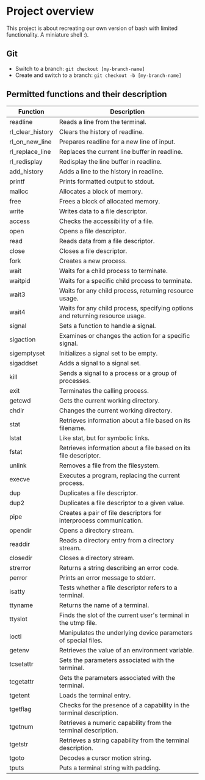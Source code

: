 # Project overview
This project is about recreating our own version of bash with limited functionality.
A miniature shell :).

## Git 

- Switch to a branch: ```git checkout [my-branch-name]```
- Create and switch to a branch: ```git checkout -b [my-branch-name]```

## Permitted functions and their description

| Function        | Description                                                                 |
|-----------------|-----------------------------------------------------------------------------|
| readline        | Reads a line from the terminal.                                             |
| rl_clear_history| Clears the history of readline.                                             |
| rl_on_new_line  | Prepares readline for a new line of input.                                  |
| rl_replace_line | Replaces the current line buffer in readline.                               |
| rl_redisplay    | Redisplay the line buffer in readline.                                      |
| add_history     | Adds a line to the history in readline.                                     |
| printf          | Prints formatted output to stdout.                                          |
| malloc          | Allocates a block of memory.                                                |
| free            | Frees a block of allocated memory.                                          |
| write           | Writes data to a file descriptor.                                           |
| access          | Checks the accessibility of a file.                                         |
| open            | Opens a file descriptor.                                                    |
| read            | Reads data from a file descriptor.                                          |
| close           | Closes a file descriptor.                                                   |
| fork            | Creates a new process.                                                      |
| wait            | Waits for a child process to terminate.                                     |
| waitpid         | Waits for a specific child process to terminate.                            |
| wait3           | Waits for any child process, returning resource usage.                      |
| wait4           | Waits for any child process, specifying options and returning resource usage.|
| signal          | Sets a function to handle a signal.                                         |
| sigaction       | Examines or changes the action for a specific signal.                       |
| sigemptyset     | Initializes a signal set to be empty.                                       |
| sigaddset       | Adds a signal to a signal set.                                              |
| kill            | Sends a signal to a process or a group of processes.                        |
| exit            | Terminates the calling process.                                             |
| getcwd          | Gets the current working directory.                                         |
| chdir           | Changes the current working directory.                                      |
| stat            | Retrieves information about a file based on its filename.                   |
| lstat           | Like stat, but for symbolic links.                                          |
| fstat           | Retrieves information about a file based on its file descriptor.            |
| unlink          | Removes a file from the filesystem.                                         |
| execve          | Executes a program, replacing the current process.                          |
| dup             | Duplicates a file descriptor.                                               |
| dup2            | Duplicates a file descriptor to a given value.                              |
| pipe            | Creates a pair of file descriptors for interprocess communication.          |
| opendir         | Opens a directory stream.                                                   |
| readdir         | Reads a directory entry from a directory stream.                            |
| closedir        | Closes a directory stream.                                                  |
| strerror        | Returns a string describing an error code.                                  |
| perror          | Prints an error message to stderr.                                          |
| isatty          | Tests whether a file descriptor refers to a terminal.                       |
| ttyname         | Returns the name of a terminal.                                             |
| ttyslot         | Finds the slot of the current user's terminal in the utmp file.             |
| ioctl           | Manipulates the underlying device parameters of special files.              |
| getenv          | Retrieves the value of an environment variable.                             |
| tcsetattr       | Sets the parameters associated with the terminal.                           |
| tcgetattr       | Gets the parameters associated with the terminal.                           |
| tgetent         | Loads the terminal entry.                                                   |
| tgetflag        | Checks for the presence of a capability in the terminal description.        |
| tgetnum         | Retrieves a numeric capability from the terminal description.               |
| tgetstr         | Retrieves a string capability from the terminal description.                |
| tgoto           | Decodes a cursor motion string.                                             |
| tputs           | Puts a terminal string with padding.   